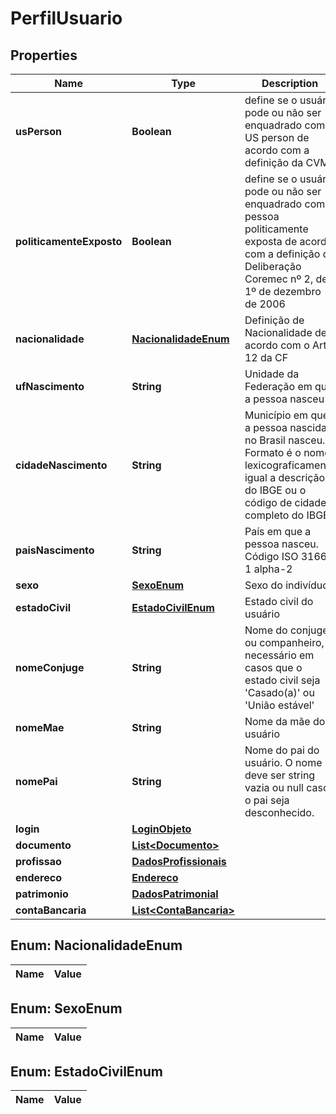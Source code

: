 

# PerfilUsuario

## Properties

Name | Type | Description | Notes
------------ | ------------- | ------------- | -------------
**usPerson** | **Boolean** | define se o usuário pode ou não ser enquadrado como US person de acordo com a definição da CVM |  [optional]
**politicamenteExposto** | **Boolean** | define se o usuário pode ou não ser enquadrado como pessoa politicamente exposta de acordo com a definição da Deliberação Coremec nº 2, de 1º de dezembro de 2006 |  [optional]
**nacionalidade** | [**NacionalidadeEnum**](#NacionalidadeEnum) | Definição de Nacionalidade de acordo com o Art. 12 da CF |  [optional]
**ufNascimento** | **String** | Unidade da Federação em que a pessoa nasceu |  [optional]
**cidadeNascimento** | **String** | Município em que a pessoa nascida no Brasil nasceu. Formato é o nome lexicograficamente igual a descrição do IBGE ou o código de cidade completo do IBGE |  [optional]
**paisNascimento** | **String** | País em que a pessoa nasceu. Código ISO 3166-1 alpha-2 |  [optional]
**sexo** | [**SexoEnum**](#SexoEnum) | Sexo do indivíduo |  [optional]
**estadoCivil** | [**EstadoCivilEnum**](#EstadoCivilEnum) | Estado civil do usuário |  [optional]
**nomeConjuge** | **String** | Nome do conjuge ou companheiro, necessário em casos que o estado civil seja &#39;Casado(a)&#39; ou &#39;União estável&#39; |  [optional]
**nomeMae** | **String** | Nome da mãe do usuário | 
**nomePai** | **String** | Nome do pai do usuário. O nome deve ser string vazia ou null caso o pai seja desconhecido. |  [optional]
**login** | [**LoginObjeto**](LoginObjeto.md) |  |  [optional]
**documento** | [**List&lt;Documento&gt;**](Documento.md) |  | 
**profissao** | [**DadosProfissionais**](DadosProfissionais.md) |  |  [optional]
**endereco** | [**Endereco**](Endereco.md) |  | 
**patrimonio** | [**DadosPatrimonial**](DadosPatrimonial.md) |  |  [optional]
**contaBancaria** | [**List&lt;ContaBancaria&gt;**](ContaBancaria.md) |  |  [optional]


## Enum: NacionalidadeEnum

Name | Value
---- | -----


## Enum: SexoEnum

Name | Value
---- | -----


## Enum: EstadoCivilEnum

Name | Value
---- | -----




